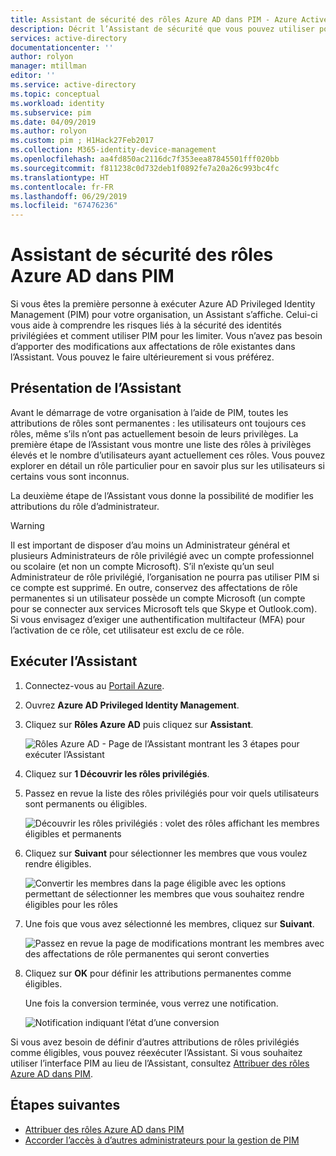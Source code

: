 ```yaml
---
title: Assistant de sécurité des rôles Azure AD dans PIM - Azure Active Directory | Microsoft Docs
description: Décrit l’Assistant de sécurité que vous pouvez utiliser pour définir des attributions de rôles Azure AD privilégiés permanents comme éligibles à l’aide d’Azure AD Privileged Identity Management (PIM).
services: active-directory
documentationcenter: ''
author: rolyon
manager: mtillman
editor: ''
ms.service: active-directory
ms.topic: conceptual
ms.workload: identity
ms.subservice: pim
ms.date: 04/09/2019
ms.author: rolyon
ms.custom: pim ; H1Hack27Feb2017
ms.collection: M365-identity-device-management
ms.openlocfilehash: aa4fd850ac2116dc7f353eea87845501fff020bb
ms.sourcegitcommit: f811238c0d732deb1f0892fe7a20a26c993bc4fc
ms.translationtype: HT
ms.contentlocale: fr-FR
ms.lasthandoff: 06/29/2019
ms.locfileid: "67476236"
---
```

# <a name="azure-ad-roles-security-wizard-in-pim"></a>Assistant de sécurité des rôles Azure AD dans PIM

Si vous êtes la première personne à exécuter Azure AD Privileged Identity Management (PIM) pour votre organisation, un Assistant s’affiche. Celui-ci vous aide à comprendre les risques liés à la sécurité des identités privilégiées et comment utiliser PIM pour les limiter. Vous n’avez pas besoin d’apporter des modifications aux affectations de rôle existantes dans l’Assistant. Vous pouvez le faire ultérieurement si vous préférez.

## <a name="wizard-overview"></a>Présentation de l’Assistant

Avant le démarrage de votre organisation à l’aide de PIM, toutes les attributions de rôles sont permanentes : les utilisateurs ont toujours ces rôles, même s’ils n’ont pas actuellement besoin de leurs privilèges. La première étape de l’Assistant vous montre une liste des rôles à privilèges élevés et le nombre d’utilisateurs ayant actuellement ces rôles. Vous pouvez explorer en détail un rôle particulier pour en savoir plus sur les utilisateurs si certains vous sont inconnus.

La deuxième étape de l’Assistant vous donne la possibilité de modifier les attributions du rôle d’administrateur.  

> [!WARNING]
> Il est important de disposer d’au moins un Administrateur général et plusieurs Administrateurs de rôle privilégié avec un compte professionnel ou scolaire (et non un compte Microsoft). S’il n’existe qu’un seul Administrateur de rôle privilégié, l’organisation ne pourra pas utiliser PIM si ce compte est supprimé.
> En outre, conservez des affectations de rôle permanentes si un utilisateur possède un compte Microsoft (un compte pour se connecter aux services Microsoft tels que Skype et Outlook.com). Si vous envisagez d’exiger une authentification multifacteur (MFA) pour l’activation de ce rôle, cet utilisateur est exclu de ce rôle.

## <a name="run-the-wizard"></a>Exécuter l’Assistant

1. Connectez-vous au [Portail Azure](https://portal.azure.com/).

1. Ouvrez **Azure AD Privileged Identity Management**.

1. Cliquez sur **Rôles Azure AD** puis cliquez sur **Assistant**.

    ![Rôles Azure AD - Page de l’Assistant montrant les 3 étapes pour exécuter l’Assistant](./media/pim-security-wizard/wizard-start.png)

1. Cliquez sur **1 Découvrir les rôles privilégiés**.

1. Passez en revue la liste des rôles privilégiés pour voir quels utilisateurs sont permanents ou éligibles.

    ![Découvrir les rôles privilégiés : volet des rôles affichant les membres éligibles et permanents](./media/pim-security-wizard/discover-privileged-roles-users.png)

1. Cliquez sur **Suivant** pour sélectionner les membres que vous voulez rendre éligibles.

    ![Convertir les membres dans la page éligible avec les options permettant de sélectionner les membres que vous souhaitez rendre éligibles pour les rôles](./media/pim-security-wizard/convert-members-eligible.png)

1. Une fois que vous avez sélectionné les membres, cliquez sur **Suivant**.

    ![Passez en revue la page de modifications montrant les membres avec des affectations de rôle permanentes qui seront converties](./media/pim-security-wizard/review-changes.png)

1. Cliquez sur **OK** pour définir les attributions permanentes comme éligibles.

    Une fois la conversion terminée, vous verrez une notification.

    ![Notification indiquant l’état d’une conversion](./media/pim-security-wizard/notification-completion.png)

Si vous avez besoin de définir d’autres attributions de rôles privilégiés comme éligibles, vous pouvez réexécuter l’Assistant. Si vous souhaitez utiliser l’interface PIM au lieu de l’Assistant, consultez [Attribuer des rôles Azure AD dans PIM](pim-how-to-add-role-to-user.md).

## <a name="next-steps"></a>Étapes suivantes

- [Attribuer des rôles Azure AD dans PIM](pim-how-to-add-role-to-user.md)
- [Accorder l’accès à d’autres administrateurs pour la gestion de PIM](pim-how-to-give-access-to-pim.md)
